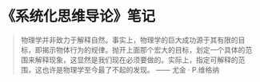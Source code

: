 # 《系统化思维导论》笔记

> 物理学并非致力于解释自然。事实上，物理学的巨大成功源于其有限的目标，即揭示物体行为的规律。抛开上面那个宏大的目标，划定一个具体的范围来解释现象，这显然是我们现在必须要做的。实际上，指定可解释的范围，这也许是物理学至今最了不起的发现。
> —— 尤金 · P.维格纳
	
<!--stackedit_data:
eyJoaXN0b3J5IjpbLTE0NTM4NTU1NzRdfQ==
-->